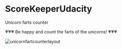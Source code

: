 # ScoreKeeperUdacity
Unicorn farts counter

💗💗💗 Be happy and count the farts of the unicorns! 💗💗💗


![unicornfartcounterlayout](https://user-images.githubusercontent.com/33101796/35153451-db9296ac-fd26-11e7-990a-c927460093e1.png)


